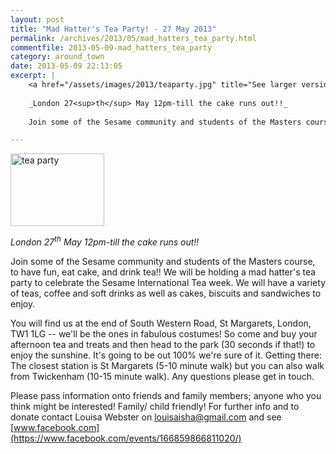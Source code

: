 ```yaml
---
layout: post
title: "Mad Hatter's Tea Party! - 27 May 2013"
permalink: /archives/2013/05/mad_hatters_tea_party.html
commentfile: 2013-05-09-mad_hatters_tea_party
category: around_town
date: 2013-05-09 22:13:05
excerpt: |
    <a href="/assets/images/2013/teaparty.jpg" title="See larger version of - tea party"><img src="/assets/images/2013/teaparty_thumb.jpg" width="150" height="116" alt="tea party" class="photo right" /></a>
    
    _London 27<sup>th</sup> May 12pm-till the cake runs out!!_
    
    Join some of the Sesame community and students of the Masters course, to have fun, eat cake, and drink tea!! We will be holding a mad hatter's tea party to celebrate the Sesame International Tea week. We will have a variety of teas, coffee and soft drinks as well as cakes, biscuits and sandwiches to enjoy.

---
```


<a href="/assets/images/2013/teaparty.jpg" title="See larger version of - tea party"><img src="/assets/images/2013/teaparty_thumb.jpg" width="150" height="116" alt="tea party" class="photo right" /></a>

*London 27<sup>th</sup> May 12pm-till the cake runs out!!*

Join some of the Sesame community and students of the Masters course, to have fun, eat cake, and drink tea!! We will be holding a mad hatter's tea party to celebrate the Sesame International Tea week. We will have a variety of teas, coffee and soft drinks as well as cakes, biscuits and sandwiches to enjoy.

You will find us at the end of South Western Road, St Margarets, London, TW1 1LG -- we'll be the ones in fabulous costumes! So come and buy your afternoon tea and treats and then head to the park (30 seconds if that!) to enjoy the sunshine. It's going to be out 100% we're sure of it. Getting there: The closest station is St Margarets (5-10 minute walk) but you can also walk from Twickenham (10-15 minute walk). Any questions please get in touch.

Please pass information onto friends and family members; anyone who you think might be interested! Family/ child friendly! For further info and to donate contact Louisa Webster on <louisaisha@gmail.com> and see [www.facebook.com](https://www.facebook.com/events/166859866811020/)
